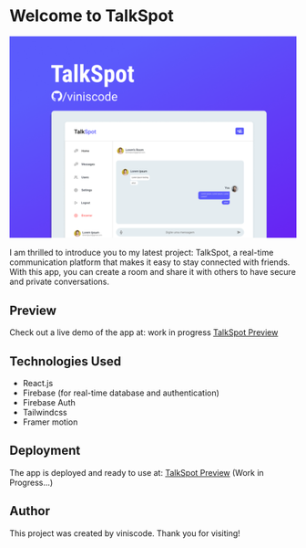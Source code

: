 # Welcome to TalkSpot

![TalkSpot Image Preview](https://github.com/ViniSCode/talkspot/blob/main/public/assets/talkspot_preview.png?raw=true)

I am thrilled to introduce you to my latest project: TalkSpot, a real-time communication platform that makes it easy to stay connected with friends. With this app, you can create a room and share it with others to have secure and private conversations.

## Preview

Check out a live demo of the app at: work in progress
[TalkSpot Preview](https://talkspot.vercel.app/)

## Technologies Used

-   React.js
-   Firebase (for real-time database and authentication)
-   Firebase Auth
-   Tailwindcss
- Framer motion

## Deployment

The app is deployed and ready to use at: [TalkSpot Preview](https://talkspot.vercel.app/) (Work in Progress...)
## Author

This project was created by viniscode. Thank you for visiting!
